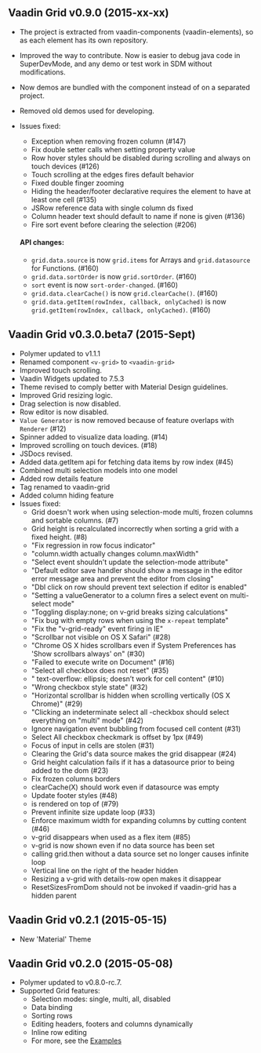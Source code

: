 ## Vaadin Grid v0.9.0 (2015-xx-xx)
- The project is extracted from vaadin-components (vaadin-elements), so as each element has its own repository.
- Improved the way to contribute. Now is easier to debug java code in SuperDevMode, and any demo or test work in SDM without modifications.
- Now demos are bundled with the component instead of on a separated project.
- Removed old demos used for developing.
- Issues fixed:
  - Exception when removing frozen column (#147)
  - Fix double setter calls when setting property value
  - Row hover styles should be disabled during scrolling and always on touch devices (#126)
  - Touch scrolling at the edges fires default behavior
  - Fixed double finger zooming
  - Hiding the header/footer declarative requires the element to have at least one cell (#135)
  - JSRow reference data with single column ds fixed
  - Column header text should default to name if none is given (#136)
  - Fire sort event before clearing the selection (#206)

  #### API changes:
  - `grid.data.source` is now `grid.items` for Arrays and `grid.datasource` for Functions. (#160)
  - `grid.data.sortOrder` is now `grid.sortOrder`. (#160)
  - `sort` event is now `sort-order-changed`. (#160)
  - `grid.data.clearCache()` is now `grid.clearCache()`. (#160)
  - `grid.data.getItem(rowIndex, callback, onlyCached)` is now `grid.getItem(rowIndex, callback, onlyCached)`. (#160)

## Vaadin Grid v0.3.0.beta7 (2015-Sept)
- Polymer updated to v1.1.1
- Renamed component `<v-grid>` to `<vaadin-grid>`
- Improved touch scrolling.
- Vaadin Widgets updated to 7.5.3
- Theme revised to comply better with Material Design guidelines.
- Improved Grid resizing logic.
- Drag selection is now disabled.
- Row editor is now disabled.
- `Value Generator` is now removed because of feature overlaps with `Renderer` (#12)
- Spinner added to visualize data loading. (#14)
- Improved scrolling on touch devices. (#18)
- JSDocs revised.
- Added data.getItem api for fetching data items by row index (#45)
- Combined multi selection models into one model
- Added row details feature
- Tag renamed to vaadin-grid
- Added column hiding feature
- Issues fixed:
  - Grid doesn't work when using selection-mode multi, frozen columns and sortable columns. (#7)
  - Grid height is recalculated incorrectly when sorting a grid with a fixed height. (#8)
  - "Fix regression in row focus indicator"
  - "column.width actually changes column.maxWidth"
  - "Select event shouldn't update the selection-mode attribute"
  - "Default editor save handler should show a message in the editor error message area and prevent the editor from closing"
  - "Dbl click on row should prevent text selection if editor is enabled"
  - "Setting a valueGenerator to a column fires a select event on multi-select mode"
  - "Toggling display:none; on v-grid breaks sizing calculations"
  - "Fix bug with empty rows when using the `x-repeat` template"
  - "Fix the "v-grid-ready" event firing in IE"
  - "Scrollbar not visible on OS X Safari" (#28)
  - "Chrome OS X hides scrollbars even if System Preferences has 'Show scrollbars always' on" (#30)
  - "Failed to execute write on Document" (#16)
  - "Select all checkbox does not reset" (#35)
  - "<v-grid> text-overflow: ellipsis; doesn’t work for cell content" (#10)
  - "Wrong checkbox style state" (#32)
  - "Horizontal scrollbar is hidden when scrolling vertically (OS X Chrome)" (#29)
  - "Clicking an indeterminate select all -checkbox should select everything on "multi" mode" (#42)
  - Ignore navigation event bubbling from focused cell content (#31)
  - Select All checkbox checkmark is offset by 1px (#49)
  - Focus of input in cells are stolen (#31)
  - Clearing the Grid's data source makes the grid disappear (#24)
  - Grid height calculation fails if it has a datasource prior to being added to the dom (#23)
  - Fix frozen columns borders
  - clearCache(X) should work even if datasource was empty
  - Update footer styles (#48)
  - <v-grid> is rendered on top of <paper-drawer-panel> (#79)
  - Prevent infinite size update loop (#33)
  - Enforce maximum width for expanding columns by cutting content (#46)
  - v-grid disappears when used as a flex item (#85)
  - v-grid is now shown even if no data source has been set
  - calling grid.then without a data source set no longer causes infinite loop
  - Vertical line on the right of the header hidden
  - Resizing a v-grid with details-row open makes it disappear
  - ResetSizesFromDom should not be invoked if vaadin-grid has a hidden parent

## Vaadin Grid v0.2.1 (2015-05-15)
- New 'Material' Theme

## Vaadin Grid v0.2.0 (2015-05-08)

- Polymer updated to v0.8.0-rc.7.
- Supported Grid features:
  - Selection modes: single, multi, all, disabled
  - Data binding
  - Sorting rows
  - Editing headers, footers and columns dynamically
  - Inline row editing
  - For more, see the [Examples](http://vaadin.github.io/components-examples/)
